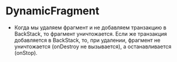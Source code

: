 # DynamicFragment
- Когда мы удаляем фрагмент и не добавляем транзакцию в BackStack, то фрагмент уничтожается. Если же транзакция добавляется в BackStack, то, при удалении, фрагмент не уничтожается (onDestroy не вызывается), а останавливается (onStop).
